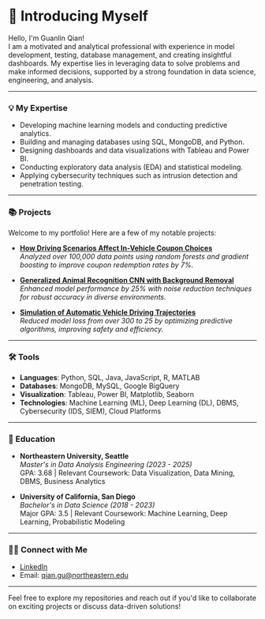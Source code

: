 # 🙋 Introducing Myself  
Hello, I'm Guanlin Qian!  
I am a motivated and analytical professional with experience in model development, testing, database management, and creating insightful dashboards. My expertise lies in leveraging data to solve problems and make informed decisions, supported by a strong foundation in data science, engineering, and analysis.  

---

### 💡 My Expertise  
- Developing machine learning models and conducting predictive analytics.  
- Building and managing databases using SQL, MongoDB, and Python.  
- Designing dashboards and data visualizations with Tableau and Power BI.  
- Conducting exploratory data analysis (EDA) and statistical modeling.  
- Applying cybersecurity techniques such as intrusion detection and penetration testing.  

---

### 📚 Projects  
Welcome to my portfolio! Here are a few of my notable projects:  

- **[How Driving Scenarios Affect In-Vehicle Coupon Choices](https://github.com/yourusername/in-vehicle-coupon-analysis)**  
  *Analyzed over 100,000 data points using random forests and gradient boosting to improve coupon redemption rates by 7%.*  

- **[Generalized Animal Recognition CNN with Background Removal](https://github.com/yourusername/animal-recognition-cnn)**  
  *Enhanced model performance by 25% with noise reduction techniques for robust accuracy in diverse environments.*  

- **[Simulation of Automatic Vehicle Driving Trajectories](https://github.com/yourusername/vehicle-trajectory-prediction)**  
  *Reduced model loss from over 300 to 25 by optimizing predictive algorithms, improving safety and efficiency.*  
 

---

### 🛠️ Tools  
- **Languages**: Python, SQL, Java, JavaScript, R, MATLAB  
- **Databases**: MongoDB, MySQL, Google BigQuery  
- **Visualization**: Tableau, Power BI, Matplotlib, Seaborn  
- **Technologies**: Machine Learning (ML), Deep Learning (DL), DBMS, Cybersecurity (IDS, SIEM), Cloud Platforms  

---

### 📜 Education  
- **Northeastern University, Seattle**  
  *Master's in Data Analysis Engineering (2023 - 2025)*  
  GPA: 3.68 | Relevant Coursework: Data Visualization, Data Mining, DBMS, Business Analytics  

- **University of California, San Diego**  
  *Bachelor's in Data Science (2018 - 2023)*  
  Major GPA: 3.5 | Relevant Coursework: Machine Learning, Deep Learning, Probabilistic Modeling  

---

### 👋🏻 Connect with Me  
- [LinkedIn](https://www.linkedin.com/in/guanlin-qian-5a1a8b231/)  
- Email: qian.gu@northeastern.edu  

---

Feel free to explore my repositories and reach out if you'd like to collaborate on exciting projects or discuss data-driven solutions!
